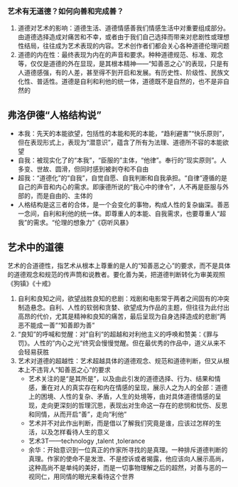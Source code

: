 ### 艺术有无道德？如何向善和完成善？

1. 道德对艺术的影响：道德生活、道德情感善我们情感生活中对重要组成部分。由道德选择造成对痛苦和不幸，或者由于我们自己选择而带来对悲剧性或理想性结局，往往成为艺术表现的内容。艺术创作者们都会关心各种道德伦理问题
2. 道德的内在性：最终表现为内在的声音和要求。种种道德规范、标准、观念等，仅仅是道德的外在显现，是其根本精神——“知善恶之心”的表现，只是有人道德感强，有的人差，甚至得不到开启和发展。有历史性、阶级性、民族文化性、普适性。道德是自利和利他的统一体，道德既不是自然的，也不是非自然的

## 弗洛伊德“人格结构说”

- 本我：先天的本能欲望，包括性的本能和死的本能，“趋利避害”“快乐原则”，但在表现形式上，表现为“潜意识”，蕴含了所有为法理、道德所不容的本能欲望
- 自我：被现实化了的“本我”，“臣服的”主体，“他律”。奉行的“现实原则”。人多变、世故、圆滑，但同时感到被剥夺和不自由
- 超我：“道德化”的“自我”，自觉自愿、自我判断和自我承担。“自律”遵循的是自己的声音和内心的需求。即康德所说的“我心中的律令”，人不再是臣服与外部的，而是自由的、主体的
- 人格结构是这三者的合体，是一个会变化的事物，构成人性的复杂幽深。善恶一念间，自利和利他的统一体。即尊重人的本能、自我需求，也要尊重人“超我”的需求。“伦理的想象力”《窃听风暴》

## 艺术中的道德

艺术的合道德性，指艺术从根本上尊重的是人的“知善恶之心”的要求，而不是具体的道德观念和规范的传声筒和说教者。要化善为美，把道德判断转化为审美观照《狗镇》《十戒》

1. 自利和良知之间，欲望战胜良知的悲剧：戏剧和电影常于两者之间固有的冲突制造悬念。自利、人性的软弱和贪婪、欲望成为作品的主题，但往往为此付出高昂的代价，尤其是精神和良知的痛苦，最后呈现为自身选择造成的悲剧“两恶不能成一善”“知善即为善”
2. “良知”的呼喊和觉醒：对”自利“的超越和对利他主义的呼唤和赞美：《罪与罚》。人性的”内心之光“终究会慢慢觉醒。但在最优秀的作品中，道义从来不会轻易获胜
3. 艺术对道德的超越性：艺术超越具体的道德观念、规范和道德判断，但又从根本上不违背人”知善恶之心“的要求
    - 艺术关注的是“是其所是”，以及由此引发的道德选择、行为、结果和情感，重在对人的真实存在和内在情感的呈现，展示人之为人的全部：道德上的困境、人性的复杂、矛盾，人生的处境等，由对具体道德情感的呈现，走向更深刻的哲理沉思，表现出对生命这一存在的悲悯和忧伤、反思和同情，从而开启“善”，走向“利他”
    - 艺术并不对此作出判断，而是借以了解我们究竟是谁，应该过怎样的生活，以及怎样看待人生的意义
    - 艺术3T——technology ,talent ,tolerance
    - 余华：开始意识到一位真正的作家所寻找的是真理。一种排斥道德判断的真理。作家的使命不是发泄、不是控诉或者揭露，他应该向人展示高尚，这种高尚不是单纯的美好，而是一切事物理解之后的超然，对善与恶的一视同仁，用同情的眼光来看待这个世界